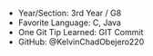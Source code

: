 - Year/Section: 3rd Year / G8
- Favorite Language: C, Java
- One Git Tip Learned: GIT Commit
- GitHub: @KelvinChadObejero220
